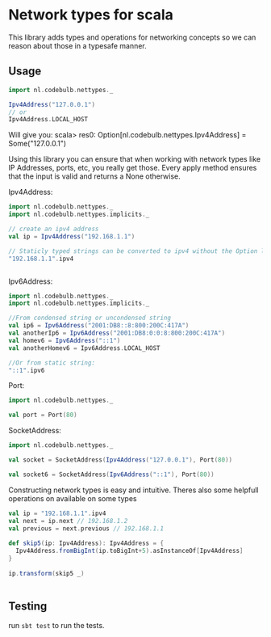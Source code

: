 # Network types for scala
This library adds types and operations for networking concepts so we can reason about those in a typesafe manner.

## Usage

```scala
import nl.codebulb.nettypes._

Ipv4Address("127.0.0.1")
// or
Ipv4Address.LOCAL_HOST

```
Will give you:
scala> res0: Option[nl.codebulb.nettypes.Ipv4Address] = Some("127.0.0.1")

Using this library you can ensure that when working with network types like IP Addresses, ports, etc, you really get those.
Every apply method ensures that the input is valid and returns a None otherwise.


Ipv4Address:
```scala
import nl.codebulb.nettypes._
import nl.codebulb.nettypes.implicits._

// create an ipv4 address
val ip = Ipv4Address("192.168.1.1")

// Staticly typed strings can be converted to ipv4 without the Option like so:
"192.168.1.1".ipv4 



```
Ipv6Address:
```scala
import nl.codebulb.nettypes._
import nl.codebulb.nettypes.implicits._

//From condensed string or uncondensed string
val ip6 = Ipv6Address("2001:DB8::8:800:200C:417A")
val anotherIp6 = Ipv6Address("2001:DB8:0:0:8:800:200C:417A")
val homev6 = Ipv6Address("::1")
val anotherHomev6 = Ipv6Address.LOCAL_HOST

//Or from static string:
"::1".ipv6
```

Port:
```scala
import nl.codebulb.nettypes._

val port = Port(80)
```

SocketAddress:
```scala
import nl.codebulb.nettypes._

val socket = SocketAddress(Ipv4Address("127.0.0.1"), Port(80))

val socket6 = SocketAddress(Ipv6Address("::1"), Port(80))

```

Constructing network types is easy and intuitive. Theres also some helpfull operations on available on some types

```scala
val ip = "192.168.1.1".ipv4
val next = ip.next // 192.168.1.2
val previous = next.previous // 192.168.1.1
    
def skip5(ip: Ipv4Address): Ipv4Address = {
  Ipv4Address.fromBigInt(ip.toBigInt+5).asInstanceOf[Ipv4Address]
}
    
ip.transform(skip5 _)
    
```

## Testing
run ``sbt test`` to run the tests. 
